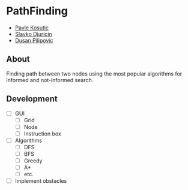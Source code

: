 # PathFinding

* [Pavle Kosutic](https://github.com/pavle995)<br>
* [Slavko Djuricin](https://github.com/djuricin)<br>
* [Dusan Pilipovic](https://github.com/razzil1)<br>

## About

Finding path between two nodes using the most popular algorithms for informed and not-informed search.

## Development

* [ ] GUI
    * [ ] Grid
    * [ ] Node
    * [ ] Instruction box
* [ ] Algorithms
    * [ ] DFS
    * [ ] BFS
    * [ ] Greedy
    * [ ] A*
    * [ ] etc.
* [ ] Implement obstacles
